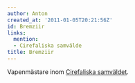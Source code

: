 ```yaml
---
author: Anton
created_at: '2011-01-05T20:21:56Z'
id: Bremziir
links:
  mention:
  - Cirefaliska samvälde
title: Bremziir
---
```


Vapenmästare inom [Cirefaliska samväldet].

  [Cirefaliska samväldet]: Cirefaliska_samvälde
